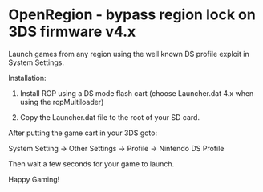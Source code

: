 OpenRegion - bypass region lock on 3DS firmware v4.x
====================================================

Launch games from any region using the well known DS profile exploit in System Settings.

Installation:

1) Install ROP using a DS mode flash cart (choose Launcher.dat 4.x when using the ropMultiloader)

2) Copy the Launcher.dat file to the root of your SD card.

After putting the game cart in your 3DS goto:

System Setting -> Other Settings -> Profile -> Nintendo DS Profile

Then wait a few seconds for your game to launch.

Happy Gaming!
